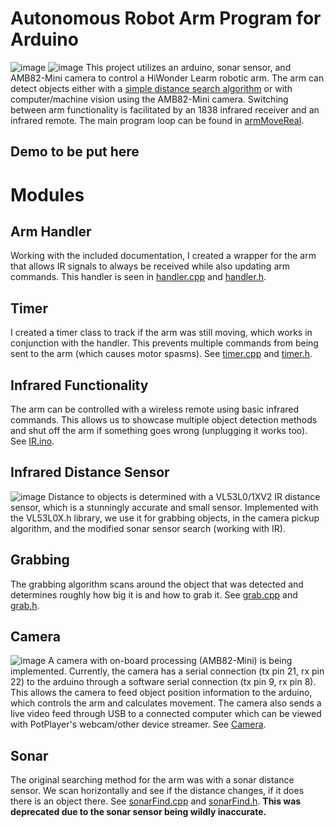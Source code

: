 # Autonomous Robot Arm Program for Arduino
![image](https://github.com/user-attachments/assets/20f55610-b40d-4bfd-8ba0-e4f257556019) ![image](https://github.com/user-attachments/assets/9ea08274-d14b-4c68-b7d0-52d0e9bcb841)
This project utilizes an arduino, sonar sensor, and AMB82-Mini camera to control a HiWonder Learm robotic arm. The arm can detect objects either with a [simple distance search algorithm](Arduino/sonarFind.cpp) or with computer/machine vision using the AMB82-Mini camera. Switching between arm functionality is facilitated by an 1838 infrared receiver and an infrared remote. The main program loop can be found in [armMoveReal](Arduino/armMoveReal.ino). 

## Demo to be put here

# Modules

## Arm Handler
Working with the included documentation, I created a wrapper for the arm that allows IR signals to always be received while also updating arm commands. This handler is seen in [handler.cpp](Arduino/handler.cpp) and [handler.h](Arduino/handler.h). 

## Timer
I created a timer class to track if the arm was still moving, which works in conjunction with the handler. This prevents multiple commands from being sent to the arm (which causes motor spasms). See [timer.cpp](Arduino/timer.cpp) and [timer.h](Arduino/timer.h).

## Infrared Functionality 
The arm can be controlled with a wireless remote using basic infrared commands. This allows us to showcase multiple object detection methods and shut off the arm if something goes wrong (unplugging it works too). See [IR.ino](Arduino/IR.ino).

## Infrared Distance Sensor
![image](https://github.com/user-attachments/assets/1b7e5c75-6b7e-471f-8c76-503ed2366f56)
Distance to objects is determined with a VL53L0/1XV2 IR distance sensor, which is a stunningly accurate and small sensor. Implemented with the VL53L0X.h library, we use it for grabbing objects, in the camera pickup algorithm, and the modified sonar sensor search (working with IR). 

## Grabbing
The grabbing algorithm scans around the object that was detected and determines roughly how big it is and how to grab it. See [grab.cpp](Arduino/grab.cpp) and [grab.h](Arduino/grab.h).

## Camera
![image](https://github.com/user-attachments/assets/e7640de8-f189-46aa-a87a-02aad169303a)
A camera with on-board processing (AMB82-Mini) is being implemented. Currently, the camera has a serial connection (tx pin 21, rx pin 22) to the arduino through a software serial connection (tx pin 9, rx pin 8). This allows the camera to feed object position information to the arduino, which controls the arm and calculates movement. The camera also sends a live video feed through USB to a connected computer which can be viewed with PotPlayer's webcam/other device streamer. See [Camera](AMB82-Mini).

## Sonar 
The original searching method for the arm was with a sonar distance sensor. We scan horizontally and see if the distance changes, if it does there is an object there. See [sonarFind.cpp](Arduino/sonarFind.cpp) and [sonarFind.h](Arduino/sonarFind.h). **This was deprecated due to the sonar sensor being wildly inaccurate.**
